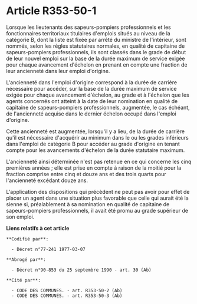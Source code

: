 # Article R353-50-1

Lorsque les lieutenants des sapeurs-pompiers professionnels et les fonctionnaires territoriaux titulaires d'emplois situés au
niveau de la catégorie B, dont la liste est fixée par arrêté du ministre de l'intérieur, sont nommés, selon les règles
statutaires normales, en qualité de capitaine de sapeurs-pompiers professionnels, ils sont classés dans le grade de début de
leur nouvel emploi sur la base de la durée maximum de service exigée pour chaque avancement d'échelon en prenant en compte
une fraction de leur ancienneté dans leur emploi d'origine.

L'ancienneté dans l'emploi d'origine correspond à la durée de carrière nécessaire pour accéder, sur la base de la durée
maximum de service exigée pour chaque avancement d'échelon, au grade et à l'échelon que les agents concernés ont atteint à la
date de leur nomination en qualité de capitaine de sapeurs-pompiers professionnels, augmentée, le cas échéant, de
l'ancienneté acquise dans le dernier échelon occupé dans l'emploi d'origine.

Cette ancienneté est augmentée, lorsqu'il y a lieu, de la durée de carrière qu'il est nécessaire d'acquérir au minimum dans
le ou les grades inférieurs dans l'emploi de catégorie B pour accéder au grade d'origine en tenant compte pour les
avancements d'échelon de la durée statutaire maximum.

L'ancienneté ainsi déterminée n'est pas retenue en ce qui concerne les cinq premières années ; elle est prise en compte à
raison de la moitié pour la fraction comprise entre cinq et douze ans et des trois quarts pour l'ancienneté excédant douze
ans.

L'application des dispositions qui précèdent ne peut pas avoir pour effet de placer un agent dans une situation plus
favorable que celle qui aurait été la sienne si, préalablement à sa nomination en qualité de capitaine de sapeurs-pompiers
professionnels, il avait été promu au grade supérieur de son emploi.

**Liens relatifs à cet article**

	**Codifié par**:

	  - Décret n°77-241 1977-03-07

	**Abrogé par**:

	  - Décret n°90-853 du 25 septembre 1990 - art. 30 (Ab)

	**Cité par**:

	  - CODE DES COMMUNES. - art. R353-50-2 (Ab)
	  - CODE DES COMMUNES. - art. R353-50-3 (Ab)
